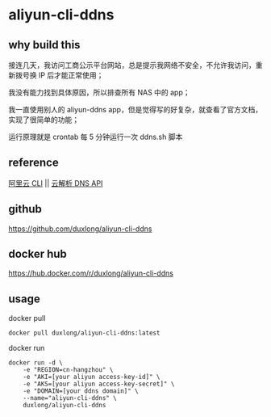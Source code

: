 # aliyun-cli-ddns

## why build this

接连几天，我访问工商公示平台网站，总是提示我网络不安全，不允许我访问，重新拨号换 IP 后才能正常使用；

我没有能力找到具体原因，所以排查所有 NAS 中的 app；

我一直使用别人的 aliyun-ddns app，但是觉得写的好复杂，就查看了官方文档，实现了很简单的功能；

运行原理就是 crontab 每 5 分钟运行一次 ddns.sh 脚本

## reference

[阿里云 CLI](https://help.aliyun.com/product/29991.html) || [云解析 DNS API](https://help.aliyun.com/document_detail/29740.html)

## github

https://github.com/duxlong/aliyun-cli-ddns

## docker hub

https://hub.docker.com/r/duxlong/aliyun-cli-ddns

## usage

docker pull
```
docker pull duxlong/aliyun-cli-ddns:latest
```

docker run
```
docker run -d \
    -e "REGION=cn-hangzhou" \
    -e "AKI=[your aliyun access-key-id]" \
    -e "AKS=[your aliyun access-key-secret]" \
    -e "DOMAIN=[your ddns domain]" \
    --name="aliyun-cli-ddns" \
    duxlong/aliyun-cli-ddns
```
